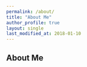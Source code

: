 ```yaml
---
permalink: /about/
title: "About Me"
author_profile: true
layout: single
last_modified_at: 2018-01-10
---
```


## About Me
